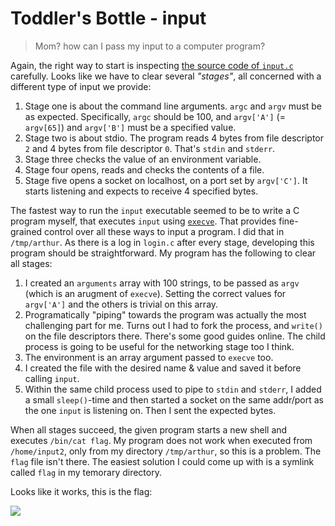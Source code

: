 # Toddler's Bottle - input

> Mom? how can I pass my input to a computer program?

Again, the right way to start is inspecting [the source code of `input.c`](https://imgur.com/OK4qagi.png) carefully. Looks like we have to clear several *"stages"*, all concerned with a different type of input we provide:

1. Stage one is about the command line arguments. `argc` and `argv` must be as expected. Specifically, `argc` should be 100, and `argv['A']` (= `argv[65]`) and `argv['B']` must be a specified value. 
2. Stage two is about stdio. The program reads 4 bytes from file descriptor `2` and 4 bytes from file descriptor `0`. That's `stdin` and `stderr`.
3. Stage three checks the value of an environment variable.
4. Stage four opens, reads and checks the contents of a file.
5. Stage five opens a socket on localhost, on a port set by `argv['C']`. It starts listening and expects to receive 4 specified bytes. 

The fastest way to run the `input` executable seemed to be to write a C program myself, that executes `input` using [`execve`](https://www.man7.org/linux/man-pages/man2/execve.2.html).
That provides fine-grained control over all these ways to input a program. I did that in `/tmp/arthur`. As there is a log in `login.c` after every stage, developing this program should be straightforward.
My program has the following to clear all stages:

1. I created an `arguments` array with 100 strings, to be passed as `argv` (which is an arugment of `execve`). Setting the correct values for `argv['A']` and the others is trivial on this array.
2. Programatically "piping" towards the program was actually the most challenging part for me. Turns out I had to fork the process, and `write()` on the file descriptors there. There's some good guides online. The child process is going to be useful for the networking stage too I think.
3. The environment is an array argument passed to `execve` too.
4. I created the file with the desired name & value and saved it before calling `input`.
5. Within the same child process used to pipe to `stdin` and `stderr`, I added a small `sleep()`-time and then started a socket on the same addr/port as the one `input` is listening on. Then I sent the expected bytes.

When all stages succeed, the given program starts a new shell and executes `/bin/cat flag`. My program does not work when executed from `/home/input2`, only from my directory `/tmp/arthur`, so this is a problem. The `flag` file isn't there. The easiest solution I could come up with is a symlink called `flag` in my temorary directory.

Looks like it works, this is the flag:

![](https://i.imgur.com/DsJaYAA.png)
